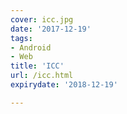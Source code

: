 ```yaml
---
cover: icc.jpg
date: '2017-12-19'
tags:
- Android
- Web
title: 'ICC'
url: /icc.html
expirydate: '2018-12-19'

---
```


